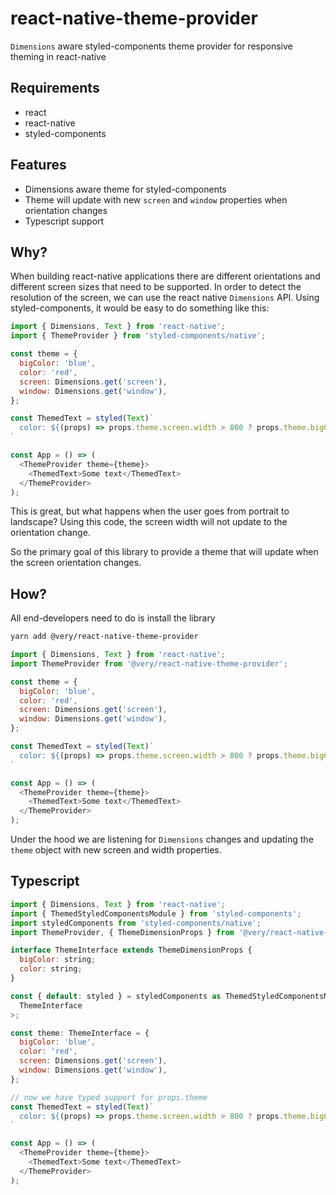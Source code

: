 # react-native-theme-provider

`Dimensions` aware styled-components theme provider for responsive theming in react-native

## Requirements

* react
* react-native
* styled-components

## Features

* Dimensions aware theme for styled-components
* Theme will update with new `screen` and `window` properties when orientation changes
* Typescript support

## Why?

When building react-native applications there are different orientations
and different screen sizes that need to be supported.  In order to detect
the resolution of the screen, we can use the react native `Dimensions` API.
Using styled-components, it would be easy to do something like this:

```js
import { Dimensions, Text } from 'react-native';
import { ThemeProvider } from 'styled-components/native';

const theme = {
  bigColor: 'blue',
  color: 'red',
  screen: Dimensions.get('screen'),
  window: Dimensions.get('window'),
};

const ThemedText = styled(Text)`
  color: ${(props) => props.theme.screen.width > 800 ? props.theme.bigColor : props.theme.color}
`

const App = () => (
  <ThemeProvider theme={theme}>
    <ThemedText>Some text</ThemedText>
  </ThemeProvider>
);
```

This is great, but what happens when the user goes from portrait to landscape?
Using this code, the screen width will not update to the orientation change.

So the primary goal of this library to provide a theme that will update when
the screen orientation changes.

## How?

All end-developers need to do is install the library

```bash
yarn add @very/react-native-theme-provider
```

```js
import { Dimensions, Text } from 'react-native';
import ThemeProvider from '@very/react-native-theme-provider';

const theme = {
  bigColor: 'blue',
  color: 'red',
  screen: Dimensions.get('screen'),
  window: Dimensions.get('window'),
};

const ThemedText = styled(Text)`
  color: ${(props) => props.theme.screen.width > 800 ? props.theme.bigColor : props.theme.color}
`

const App = () => (
  <ThemeProvider theme={theme}>
    <ThemedText>Some text</ThemedText>
  </ThemeProvider>
);
```

Under the hood we are listening for `Dimensions` changes and updating the `theme` object
with new screen and width properties.

## Typescript

```js
import { Dimensions, Text } from 'react-native';
import { ThemedStyledComponentsModule } from 'styled-components';
import styledComponents from 'styled-components/native';
import ThemeProvider, { ThemeDimensionProps } from '@very/react-native-theme-provider';

interface ThemeInterface extends ThemeDimensionProps {
  bigColor: string;
  color: string;
}

const { default: styled } = styledComponents as ThemedStyledComponentsModule<
  ThemeInterface
>;

const theme: ThemeInterface = {
  bigColor: 'blue',
  color: 'red',
  screen: Dimensions.get('screen'),
  window: Dimensions.get('window'),
};

// now we have typed support for props.theme
const ThemedText = styled(Text)`
  color: ${(props) => props.theme.screen.width > 800 ? props.theme.bigColor : props.theme.color}
`

const App = () => (
  <ThemeProvider theme={theme}>
    <ThemedText>Some text</ThemedText>
  </ThemeProvider>
);
```
